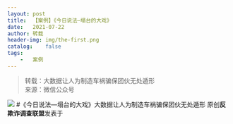 ```yaml
---
layout:	post
title:	【案例】《今日说法—塌台的大戏》
date:	2021-07-22
author:	转载
header-img:	img/the-first.png
catalog:	false
tags:
	-	案例
---
```


<blockquote><p>转载：大数据让人为制造车祸骗保团伙无处遁形<br>
来源：微信公众号</p></blockquote>

![]({{site.baseurl}}/postimg/L6usUGPiatBQuUbHiaIQUeePC4aZImWBMiaRxoHaOhfRibEetTialTPlUuaMTI4pJoejx96gpd6C2WpUoibPe4E64mew.png)
#《今日说法—塌台的大戏》大数据让人为制造车祸骗保团伙无处遁形
原创**反欺诈调查联盟**发表于
